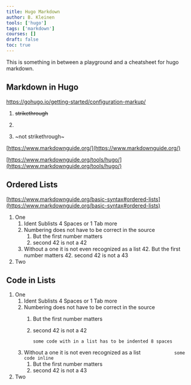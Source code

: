 ```yaml
---
title: Hugo Markdown
author: B. Kleinen
tools: ['hugo']
tags: ['markdown']
courses: []
draft: false
toc: true
---
```


This is something in between a playground and a cheatsheet for hugo markdown.

## Markdown in Hugo

https://gohugo.io/getting-started/configuration-markup/

1. ~~strikethrough~~
2. ~~~strikethrough~~~ <- disappears
3. ~not strikethrough~

[https://www.markdownguide.org/](https://www.markdownguide.org/)

[https://www.markdownguide.org/tools/hugo/](https://www.markdownguide.org/tools/hugo/)

## Ordered Lists

[https://www.markdownguide.org/basic-syntax#ordered-lists](https://www.markdownguide.org/basic-syntax#ordered-lists)

1. One
    1. Ident Sublists 4 Spaces or 1 Tab more
    23. Numbering does not have to be correct in the source
        1. But the first number matters
        42. second 42 is not a 42
    23. Without a one it is not even recognized as a list
        42. But the first number matters
        42. second 42 is not a 43        
2. Two

## Code in Lists

1. One
    1. Ident Sublists 4 Spaces or 1 Tab more
    23. Numbering does not have to be correct in the source
        1. But the first number matters
        42. second 42 is not a 42

                some code with in a list has to be indented 8 spaces
    23. Without a one it is not even recognized as a list
        `            some code inline`
        1. But the first number matters
        42. second 42 is not a 43        
2. Two
